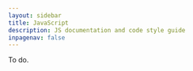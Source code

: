 ```yaml
---
layout: sidebar
title: JavaScript
description: JS documentation and code style guide
inpagenav: false
---
```


To do.